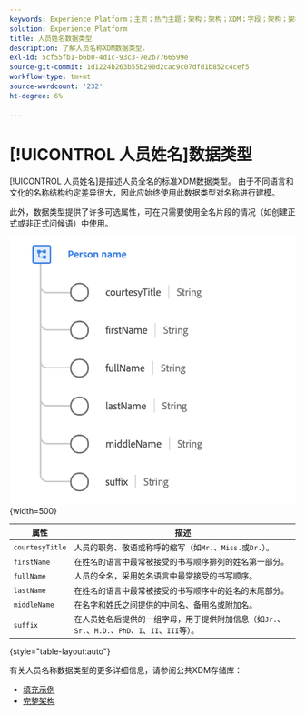 ```yaml
---
keywords: Experience Platform；主页；热门主题；架构；架构；XDM；字段；架构；架构；全名；xdm：全名；人员名称；名称；数据类型；数据类型；
solution: Experience Platform
title: 人员姓名数据类型
description: 了解人员名称XDM数据类型。
exl-id: 5cf55fb1-b6b0-4d1c-93c3-7e2b7766599e
source-git-commit: 1d1224b263b55b290d2cac9c07dfd1b852c4cef5
workflow-type: tm+mt
source-wordcount: '232'
ht-degree: 6%

---
```


# [!UICONTROL 人员姓名]数据类型

[!UICONTROL 人员姓名]是描述人员全名的标准XDM数据类型。 由于不同语言和文化的名称结构约定差异很大，因此应始终使用此数据类型对名称进行建模。

此外，数据类型提供了许多可选属性，可在只需要使用全名片段的情况（如创建正式或非正式问候语）中使用。

![](../images/data-types/person-name.png){width=500}

| 属性 | 描述 |
| --- | --- |
| `courtesyTitle` | 人员的职务、敬语或称呼的缩写（如`Mr.`、`Miss.`或`Dr.`）。 |
| `firstName` | 在姓名的语言中最常被接受的书写顺序排列的姓名第一部分。 |
| `fullName` | 人员的全名，采用姓名语言中最常接受的书写顺序。 |
| `lastName` | 在姓名的语言中最常被接受的书写顺序中的姓名的末尾部分。 |
| `middleName` | 在名字和姓氏之间提供的中间名、备用名或附加名。 |
| `suffix` | 在人员姓名后提供的一组字母，用于提供附加信息（如`Jr.`、`Sr.`、`M.D.`、`PhD`、`I`、`II`、`III`等）。 |

{style="table-layout:auto"}

有关人员名称数据类型的更多详细信息，请参阅公共XDM存储库：

* [填充示例](https://github.com/adobe/xdm/blob/master/components/datatypes/person/person-name.example.1.json)
* [完整架构](https://github.com/adobe/xdm/blob/master/components/datatypes/person/person-name.schema.json)
